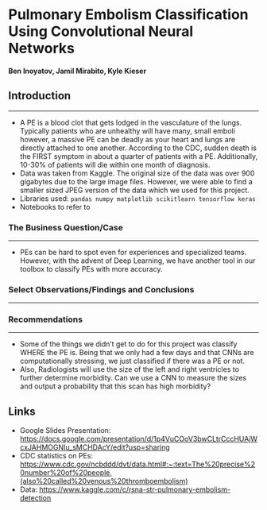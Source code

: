 # Pulmonary Embolism Classification Using Convolutional Neural Networks 

#### Ben Inoyatov, Jamil Mirabito, Kyle Kieser

## Introduction
---
- A PE is a blood clot that gets lodged in the vasculature of the lungs. Typically patients who are unhealthy will have many, small emboli however, a massive PE can be deadly as your heart and lungs are directly attached to one another. According to the CDC, sudden death is the FIRST symptom in about a quarter of patients with a PE. Additionally, 10-30% of patients will die within one month of diagnosis. 
- Data was taken from Kaggle. The original size of the data was over 900 gigabytes due to the large image files. However, we were able to find a smaller sized JPEG version of the data which we used for this project. 
- Libraries used: ```pandas numpy matplotlib scikitlearn tensorflow keras```
- Notebooks to refer to 
### The Business Question/Case 
---
- PEs can be hard to spot even for experiences and specialized teams. However, with the advent of Deep Learning, we have another tool in our toolbox to classify PEs with more accuracy. 
###  Select Observations/Findings and Conclusions
---


###  Recommendations 
---
- Some of the things we didn’t get to do for this project was classify WHERE the PE is. Being that we only had a few days and that CNNs are computationally stressing, we just classified if there was a PE or not. 
- Also, Radiologists will use the size of the left and right ventricles to further determine morbidity. Can we use a CNN to measure the sizes and output a probability that this scan has high morbidity? 


## Links 
- Google Slides Presentation: https://docs.google.com/presentation/d/1p4VuCOoV3bwCLtrCccHUAjWcxJAHMOGNIu_sMCHDAcY/edit?usp=sharing
- CDC statistics on PEs: https://www.cdc.gov/ncbddd/dvt/data.html#:~:text=The%20precise%20number%20of%20people,(also%20called%20venous%20thromboembolism)
- Data: https://www.kaggle.com/c/rsna-str-pulmonary-embolism-detection
